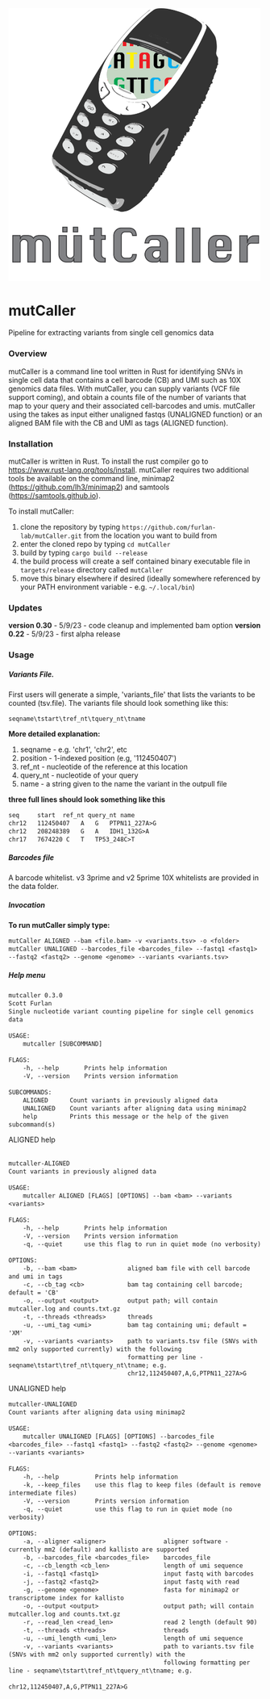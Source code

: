 <img width="500" alt="image" src="mutcaller.png">


#                       mutCaller
Pipeline for extracting variants from single cell genomics data


### Overview

mutCaller is a command line tool written in Rust for identifying SNVs in single cell data that contains a cell barcode (CB) and UMI such as 10X genomics data files.  With mutCaller, you can supply variants (VCF file support coming), and obtain a counts file of the number of variants that map to your query and their associated cell-barcodes and umis.  mutCaller using the takes as input either unaligned fastqs (UNALIGNED function) or an aligned BAM file with the CB and UMI as tags (ALIGNED function).

### Installation

mutCaller is written in Rust.  To install the rust compiler go to https://www.rust-lang.org/tools/install.  mutCaller requires two additional tools be available on the command line, minimap2 (https://github.com/lh3/minimap2) and samtools (https://samtools.github.io). 

To install mutCaller:
1. clone the repository by typing `https://github.com/furlan-lab/mutCaller.git` from the location you want to build from
2. enter the cloned repo by typing `cd mutCaller`
3. build by typing `cargo build --release`
4. the build process will create a self contained binary executable file in `targets/release` directory called `mutCaller`
5. move this binary elsewhere if desired (ideally somewhere referenced by your PATH environment variable - e.g. `~/.local/bin`)

### Updates

**version 0.30** - 5/9/23 - code cleanup and implemented bam option
**version 0.22** - 5/9/23 - first alpha release


### Usage

##### Variants File.

First users will generate a simple, 'variants_file' that lists the variants to be counted (tsv.file). The variants file should look something like this:

```plaintext
seqname\tstart\tref_nt\tquery_nt\tname
```
**More detailed explanation:**
1. seqname - e.g. 'chr1', 'chr2', etc
2. position - 1-indexed position (e.g, '112450407')
3. ref_nt - nucleotide of the reference at this location
4. query_nt - nucleotide of your query
5. name - a string given to the name the variant in the outpull file

**three full lines should look something like this**

```plaintext
seq     start  ref_nt query_nt name
chr12   112450407   A   G   PTPN11_227A>G
chr12   208248389   G   A   IDH1_132G>A
chr17   7674220 C   T   TP53_248C>T
```

##### Barcodes file

A barcode whitelist.  v3 3prime and v2 5prime 10X whitelists are provided in the data folder.


##### Invocation

**To run mutCaller simply type:**

```plaintext
mutCaller ALIGNED --bam <file.bam> -v <variants.tsv> -o <folder>
mutCaller UNALIGNED --barcodes_file <barcodes_file> --fastq1 <fastq1> --fastq2 <fastq2> --genome <genome> --variants <variants.tsv>
```


##### Help menu

```plaintext
mutcaller 0.3.0
Scott Furlan
Single nucleotide variant counting pipeline for single cell genomics data

USAGE:
    mutcaller [SUBCOMMAND]

FLAGS:
    -h, --help       Prints help information
    -V, --version    Prints version information

SUBCOMMANDS:
    ALIGNED      Count variants in previously aligned data
    UNALIGNED    Count variants after aligning data using minimap2
    help         Prints this message or the help of the given subcommand(s)
```

ALIGNED help
```plaintext

mutcaller-ALIGNED
Count variants in previously aligned data

USAGE:
    mutcaller ALIGNED [FLAGS] [OPTIONS] --bam <bam> --variants <variants>

FLAGS:
    -h, --help       Prints help information
    -V, --version    Prints version information
    -q, --quiet      use this flag to run in quiet mode (no verbosity)

OPTIONS:
    -b, --bam <bam>              aligned bam file with cell barcode and umi in tags
    -c, --cb_tag <cb>            bam tag containing cell barcode; default = 'CB'
    -o, --output <output>        output path; will contain mutcaller.log and counts.txt.gz
    -t, --threads <threads>      threads
    -u, --umi_tag <umi>          bam tag containing umi; default = 'XM'
    -v, --variants <variants>    path to variants.tsv file (SNVs with mm2 only supported currently) with the following
                                 formatting per line - seqname\tstart\tref_nt\tquery_nt\tname; e.g.
                                 chr12,112450407,A,G,PTPN11_227A>G

```

UNALIGNED help

```plaintext
mutcaller-UNALIGNED
Count variants after aligning data using minimap2

USAGE:
    mutcaller UNALIGNED [FLAGS] [OPTIONS] --barcodes_file <barcodes_file> --fastq1 <fastq1> --fastq2 <fastq2> --genome <genome> --variants <variants>

FLAGS:
    -h, --help          Prints help information
    -k, --keep_files    use this flag to keep files (default is remove intermediate files)
    -V, --version       Prints version information
    -q, --quiet         use this flag to run in quiet mode (no verbosity)

OPTIONS:
    -a, --aligner <aligner>                aligner software - currently mm2 (default) and kallisto are supported
    -b, --barcodes_file <barcodes_file>    barcodes_file
    -c, --cb_length <cb_len>               length of umi sequence
    -i, --fastq1 <fastq1>                  input fastq with barcodes
    -j, --fastq2 <fastq2>                  input fastq with read
    -g, --genome <genome>                  fasta for minimap2 or transcriptome index for kallisto
    -o, --output <output>                  output path; will contain mutcaller.log and counts.txt.gz
    -r, --read_len <read_len>              read 2 length (default 90)
    -t, --threads <threads>                threads
    -u, --umi_length <umi_len>             length of umi sequence
    -v, --variants <variants>              path to variants.tsv file (SNVs with mm2 only supported currently) with the
                                           following formatting per line - seqname\tstart\tref_nt\tquery_nt\tname; e.g.
                                           chr12,112450407,A,G,PTPN11_227A>G

```








